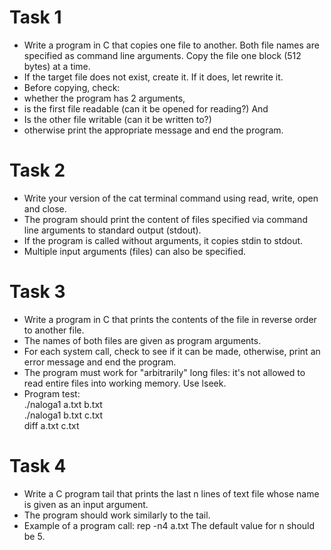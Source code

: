 # Task 1
- Write a program in C that copies one file to another. Both file names are specified as command line arguments.
Copy the file one block (512 bytes) at a time.
- If the target file does not exist, create it. If it does, let rewrite it.
- Before copying, check:
- whether the program has 2 arguments,
- is the first file readable (can it be opened for reading?) And
- Is the other file writable (can it be written to?)
- otherwise print the appropriate message and end the program.

# Task 2
- Write your version of the cat terminal command using
read, write, open and close.
- The program should print the content of files specified via command line arguments to standard output (stdout).
- If the program is called without arguments, it copies stdin to
stdout.
- Multiple input arguments (files) can also be specified.


# Task 3
- Write a program in C that prints the contents of the file in reverse
order to another file.
- The names of both files are given as program arguments.
- For each system call, check to see if it can be made,
otherwise, print an error message and end the program.
- The program must work for "arbitrarily" long files: it's not
allowed to read entire files into working memory.
Use lseek.
- Program test:  
./naloga1 a.txt b.txt  
./naloga1 b.txt c.txt  
diff a.txt c.txt
# Task 4
- Write a C program tail that prints the last n lines of text file whose name is given as an input argument.
- The program should work similarly to the tail.
- Example of a program call: rep -n4 a.txt
The default value for n should be 5.
